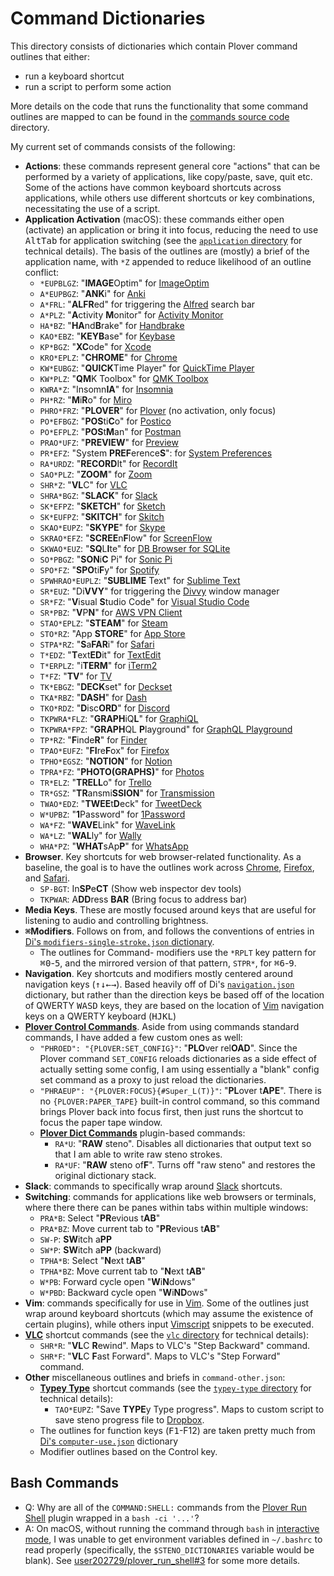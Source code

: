 # Command Dictionaries

This directory consists of dictionaries which contain Plover command outlines
that either:

- run a keyboard shortcut
- run a script to perform some action

More details on the code that runs the functionality that some command outlines
are mapped to can be found in the [commands source code][] directory.

My current set of commands consists of the following:

- **Actions**: these commands represent general core "actions" that can be
  performed by a variety of applications, like copy/paste, save, quit etc.<br/>
  Some of the actions have common keyboard shortcuts across applications, while
  others use different shortcuts or key combinations, necessitating the use of
  a script.
- **Application Activation** (macOS): these commands either open (activate) an
  application or bring it into focus, reducing the need to use
  <kbd>Alt</kbd><kbd>Tab</kbd> for application switching (see the
  [`application` directory][] for technical details). The basis of the outlines
  are (mostly) a brief of the application name, with `*Z` appended to reduce
  likelihood of an outline conflict:
   - `*EUPBLGZ`: "**IMAGE**Optim" for [ImageOptim][]
   - `A*EUPBGZ`: "**ANK**i" for [Anki][]
   - `A*FRL`: "**ALFR**ed" for triggering the [Alfred][] search bar
   - `A*PLZ`: "**A**ctivity **M**onitor" for [Activity Monitor][]
   - `HA*BZ`: "**HA**nd**B**rake" for [Handbrake][]
   - `KAO*EBZ`: "**KEYB**ase" for [Keybase][]
   - `KP*BGZ`: "**XC**ode" for [Xcode][]
   - `KRO*EPLZ`: "**CHROME**" for [Chrome][]
   - `KW*EUBGZ`: "**QUICK**Time Player" for [QuickTime Player][]
   - `KW*PLZ`: "**QM**K Toolbox" for [QMK Toolbox][]
   - `KWRA*Z`: "Insomn**IA**" for [Insomnia][]
   - `PH*RZ`: "**M**i**R**o" for [Miro][]
   - `PHRO*FRZ`: "**PLOVER**" for [Plover][] (no activation, only focus)
   - `PO*EFBGZ`: "**POS**ti**C**o" for [Postico][]
   - `PO*EFPLZ`: "**POS**t**M**an" for [Postman][]
   - `PRAO*UFZ`: "**PREVIEW**" for [Preview][]
   - `PR*EFZ`: "System **PREF**erence**S**": for [System Preferences][]
   - `RA*URDZ`: "**RECORD**It" for [RecordIt][]
   - `SAO*PLZ`: "**ZOOM**" for [Zoom][]
   - `SHR*Z`: "**VL**C" for [VLC][]
   - `SHRA*BGZ`: "**SLACK**" for [Slack][]
   - `SK*EFPZ`: "**SKETCH**" for [Sketch][]
   - `SK*EUFPZ`: "**SKITCH**" for [Skitch][]
   - `SKAO*EUPZ`: "**SKYPE**" for [Skype][]
   - `SKRAO*EFZ`: "**SCREE**n**F**low" for [ScreenFlow][]
   - `SKWAO*EUZ`: "**SQ**L**I**te" for [DB Browser for SQLite][]
   - `SO*PBGZ`: "**SON**i**C** Pi" for [Sonic Pi][]
   - `SPO*FZ`: "**SPO**ti**F**y" for [Spotify][]
   - `SPWHRAO*EUPLZ`: "**SUBLIME** Text" for [Sublime Text][]
   - `SR*EUZ`: "Di**VVY**" for triggering the [Divvy][] window manager
   - `SR*FZ`: "**V**isual **S**tudio Code" for [Visual Studio Code][]
   - `SR*PBZ`: "**V**P**N**" for [AWS VPN Client][]
   - `STAO*EPLZ`: "**STEAM**" for [Steam][]
   - `STO*RZ`: "App **STORE**" for [App Store][]
   - `STPA*RZ`: "**S**a**FAR**i" for [Safari][]
   - `T*EDZ`: "**T**ext**ED**it" for [TextEdit][]
   - `T*ERPLZ`: "i**TERM**" for [iTerm2][]
   - `T*FZ`: "**TV**" for [TV][]
   - `TK*EBGZ`: "**DECK**set" for [Deckset][]
   - `TKA*RBZ`: "**DASH**" for [Dash][]
   - `TKO*RDZ`: "**D**isc**ORD**" for [Discord][]
   - `TKPWRA*FLZ`: "**GRAPH**iQ**L**" for [GraphiQL][]
   - `TKPWRA*FPZ`: "**GRAPH**QL **P**layground" for [GraphQL Playground][]
   - `TP*RZ`: "**F**inde**R**" for [Finder][]
   - `TPAO*EUFZ`: "**FI**re**F**ox" for [Firefox][]
   - `TPHO*EGSZ`: "**NOTION**" for [Notion][]
   - `TPRA*FZ`: "**PHOTO(GRAPHS)**" for [Photos][]
   - `TR*ELZ`: "**TRELL**o" for [Trello][]
   - `TR*GSZ`: "**TR**ansmi**SSION**" for [Transmission][]
   - `TWAO*EDZ`: "**TWEE**t**D**eck" for [TweetDeck][]
   - `W*UPBZ`: "**1**Password" for [1Password][]
   - `WA*FZ`: "**WAVE**Link" for [WaveLink][]
   - `WA*LZ`: "**WAL**ly" for [Wally][]
   - `WHA*PZ`: "**WHAT**sAp**P**" for [WhatsApp][]
- **Browser**. Key shortcuts for web browser-related functionality. As a
  baseline, the goal is to have the outlines work across [Chrome][],
  [Firefox][], and [Safari][].
  - `SP-BGT`: In**SP**e**CT** (Show web inspector dev tools)
  - `TKPWAR`: A**DD**ress **BAR** (Bring focus to address bar)
- **Media Keys**. These are mostly focused around keys that are useful for
  listening to audio and controlling brightness.
- **<kbd>⌘</kbd>Modifiers**. Follows on from, and follows the conventions of
  entries in [Di's `modifiers-single-stroke.json` dictionary][].
  - The outlines for Command-<number> modifiers use the `*RPLT` key pattern for
    <kbd>⌘</kbd><kbd>0</kbd>-<kbd>5</kbd>, and the mirrored version of that
    pattern, `STPR*`, for <kbd>⌘</kbd><kbd>6</kbd>-<kbd>9</kbd>.
- **Navigation**. Key shortcuts and modifiers mostly centered around navigation
  keys (<kbd>↑</kbd><kbd>↓</kbd><kbd>←</kbd><kbd>→</kbd>). Based heavily off of
  Di's [`navigation.json`][] dictionary, but rather than the direction keys
  be based off of the location of QWERTY
  <kbd>W</kbd><kbd>A</kbd><kbd>S</kbd><kbd>D</kbd> keys, they are based on the
  location of [Vim][] navigation keys on a QWERTY keyboard
  (<kbd>H</kbd><kbd>J</kbd><kbd>K</kbd><kbd>L</kbd>)
- **[Plover Control Commands][]**. Aside from using commands standard commands,
  I have added a few custom ones as well:
  - `"PHROED": "{PLOVER:SET_CONFIG}"`: "**PLO**ver rel**OAD**". Since the Plover
    command `SET_CONFIG` reloads dictionaries as a side effect of actually
    setting some config, I am using essentially a "blank" config set command as
    a proxy to just reload the dictionaries.
  - `"PHRAEUP": "{PLOVER:FOCUS}{#Super_L(T)}"`: "**PL**over t**APE**". There is
    no `{PLOVER:PAPER_TAPE}` built-in control command, so this command brings
    Plover back into focus first, then just runs the shortcut to focus the paper
    tape window.
  - **[Plover Dict Commands][]** plugin-based commands:
    - `RA*U`: "**RAW** steno". Disables all dictionaries that output text so that
      I am able to write raw steno strokes.
    - `RA*UF`: "**RAW** steno of**F**". Turns off "raw steno" and restores the
      original dictionary stack.
- **Slack**: commands to specifically wrap around [Slack][] shortcuts.
- **Switching**: commands for applications like web browsers or terminals, where
  there there can be panes within tabs within multiple windows:
  - `PRA*B`: Select "**PR**evious t**AB**"
  - `PRA*BZ`: Move current tab to "**PR**evious t**AB**"
  - `SW-P`: **SW**itch a**PP**
  - `SW*P`: **SW**itch a**PP** (backward)
  - `TPHA*B`: Select "**N**ext t**AB**"
  - `TPHA*BZ`: Move current tab to "**N**ext t**AB**"
  - `W*PB`: Forward cycle open "**W**i**N**dows"
  - `W*PBD`: Backward cycle open "**W**i**ND**ows"
- **Vim**: commands specifically for use in [Vim][]. Some of the outlines just
  wrap around keyboard shortcuts (which may assume the existence of certain
  plugins), while others input [Vimscript][] snippets to be executed.
- **[VLC][]** shortcut commands (see the [`vlc` directory][] for technical
  details):
  - `SHR*R`: "**VL**C **R**ewind". Maps to VLC's "Step Backward" command.
  - `SHR*F`: "**VL**C **F**ast Forward". Maps to VLC's "Step Forward" command.
- **Other** miscellaneous outlines and briefs in `command-other.json`:
  - **[Typey Type][]** shortcut commands (see the [`typey-type` directory][] for
    technical details):
    - `TAO*EUPZ`: "Save **TYPE**y Type progress". Maps to custom script to save
      steno progress file to [Dropbox][].
  - The outlines for function keys (<kbd>F1</kbd>-<kdb>F12</kbd>) are taken
    pretty much from [Di's `computer-use.json`][] dictionary
  - Modifier outlines based on the <kdb>Control</kbd> key.

## Bash Commands

- Q: Why are all of the `COMMAND:SHELL:` commands from the [Plover Run Shell][]
  plugin wrapped in a `bash -ci '...'`?
- A: On macOS, without running the command through `bash` in
  [interactive mode][], I was unable to get environment variables defined in
  `~/.bashrc` to read properly (specifically, the `$STENO_DICTIONARIES` variable
  would be blank). See [user202729/plover_run_shell#3][] for some more details.

[1Password]: https://1password.com/
[Activity Monitor]: https://support.apple.com/en-au/guide/activity-monitor/welcome/mac
[Alfred]: https://www.alfredapp.com/
[Anki]: https://apps.ankiweb.net/
[`application` directory]: ../../src/command/application
[App Store]: https://www.apple.com/app-store/
[AWS VPN Client]: https://aws.amazon.com/vpn/client-vpn-download/
[Chrome]: https://www.google.com/chrome/
[commands source code]: ../../src/commands
[Dash]: https://kapeli.com/dash
[DB Browser for SQLite]: https://sqlitebrowser.org/
[Deckset]: https://www.deckset.com/
[Di's `computer-use.json`]: https://github.com/didoesdigital/steno-dictionaries/blob/master/dictionaries/computer-use.json
[Di's `modifiers-single-stroke.json` dictionary]: https://github.com/didoesdigital/steno-dictionaries/blob/master/dictionaries/modifiers-single-stroke.json
[`navigation.json`]: https://github.com/didoesdigital/steno-dictionaries/blob/master/dictionaries/navigation.json
[Discord]: https://discord.com/
[Divvy]: https://mizage.com/divvy/
[Dropbox]: https://www.dropbox.com/
[Finder]: https://support.apple.com/en-us/HT201732
[Firefox]: https://www.mozilla.org/en-US/firefox/new/
[GraphiQL]: https://github.com/graphql/graphiql
[GraphQL Playground]: https://github.com/graphql/graphql-playground
[Handbrake]: https://handbrake.fr/
[ImageOptim]: https://imageoptim.com/mac
[Insomnia]: https://insomnia.rest/
[interactive mode]: https://www.gnu.org/software/bash/manual/html_node/Interactive-Shell-Behavior.html
[iTerm2]: https://iterm2.com/
[Keybase]: https://keybase.io/
[Miro]: https://miro.com/
[Notion]: https://www.notion.so/
[Photos]: https://www.apple.com/macos/photos/
[Plover]: https://www.openstenoproject.org/plover/
[Plover Control Commands]: https://github.com/openstenoproject/plover/wiki/Dictionary-Format#plover-control-commands
[Plover Dict Commands]: https://github.com/KoiOates/plover_dict_commands
[Plover plugin]: https://plover.readthedocs.io/en/latest/plugins.html
[Plover Run Shell]: https://github.com/user202729/plover_run_shell
[Postico]: https://eggerapps.at/postico/
[Postman]: https://www.postman.com/
[Preview]: http://support.apple.com/guide/preview
[QMK Toolbox]: https://github.com/qmk/qmk_toolbox
[QuickTime Player]: https://support.apple.com/downloads/quicktime
[RecordIt]: https://recordit.co/
[Safari]: https://www.apple.com/safari/
[ScreenFlow]: https://www.telestream.net/screenflow/
[Sketch]: https://www.sketch.com/
[Skitch]: https://evernote.com/products/skitch
[Skype]: https://www.skype.com/en/
[Slack]: https://slack.com/
[Sonic Pi]: https://sonic-pi.net/
[Spotify]: https://www.spotify.com/
[Steam]: https://store.steampowered.com/
[Sublime Text]: https://www.sublimetext.com/
[System Preferences]: https://support.apple.com/en-au/guide/mac-help/mh15217/mac
[TextEdit]: https://support.apple.com/en-au/guide/textedit/welcome/mac
[Transmission]: https://transmissionbt.com/
[Trello]: https://trello.com/en
[TV]: https://www.apple.com/au/apple-tv-app/
[TweetDeck]: https://tweetdeck.twitter.com/
[Typey Type]: https://didoesdigital.com/typey-type/
[`typey-type` directory]: ../../src/command/typey-type
[user202729/plover_run_shell#3]: https://github.com/user202729/plover_run_shell/issues/3
[Vim]: https://www.vim.org/
[Vimscript]: https://en.wikipedia.org/wiki/Vim_(text_editor)#Vim_script
[Visual Studio Code]: https://code.visualstudio.com/
[VLC]: https://www.videolan.org/vlc/
[`vlc` directory]: ../../src/command/vlc
[Wally]: https://ergodox-ez.com/pages/wally
[WaveLink]: https://www.elgato.com/en/downloads
[WhatsApp]: https://www.whatsapp.com/
[Xcode]: https://developer.apple.com/xcode/
[Zoom]: https://zoom.us/

